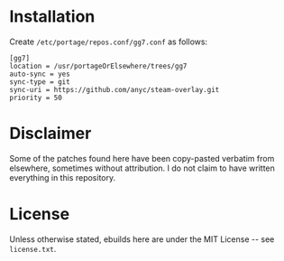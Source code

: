 # Installation

Create `/etc/portage/repos.conf/gg7.conf` as follows:

```
[gg7]
location = /usr/portageOrElsewhere/trees/gg7
auto-sync = yes
sync-type = git
sync-uri = https://github.com/anyc/steam-overlay.git
priority = 50
```

# Disclaimer

Some of the patches found here have been copy-pasted verbatim from elsewhere,
sometimes without attribution. I do not claim to have written everything in this
repository.

# License

Unless otherwise stated, ebuilds here are under the MIT License -- see
`license.txt`.
